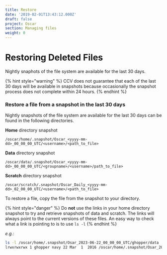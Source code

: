 ```yaml
---
title: Restore
date: '2019-02-01T13:43:12.000Z'
draft: false
project: Oscar
section: Managing files
weight: 0
---
```


# Restoring Deleted Files

Nightly snaphots of the file system are available for the last 30 days.

{% hint style="warning" %}
CCV does not guarantee that each of the last 30 days will be available in snapshots because occasionally the snapshot process does not complete within 24 hours.
{% endhint %}

### Restore a file from a snapshot in the last 30 days

Nightly snapshots of the file system are available for the last 30 days can be found in the following directories.

**Home** directory snapshot

```
/oscar/home/.snapshot/Oscar_<yyyy-mm-dd>_00_00_00_UTC/<username>/<path_to_file>
```

**Data** directory snapshot

```
/oscar/data/.snapshot/Oscar_<yyyy-mm-dd>_00_00_00_UTC/<groupname>/<username>/path_to_file>
```

**Scratch** directory snapshot

```
/oscar/scratch/.snapshot/Oscar_Daily_<yyyy-mm-dd>_02_00_00_UTC/<username>/<path_to_file>
```

To restore a file, copy the file from the snapshot to your directory.

{% hint style="danger" %}
Do **not** use the links in your home directory snapshot to try and retrieve snapshots of data and scratch. The links will always point to the current versions of these files. An easy way to check what a link is pointing to is to use `ls -l`
{% endhint %}

_e.g._:

```bash
ls -l /oscar/home/.snapshot/Osar_2023-06-22_00_00_00_UTC/ghopper/data
lrwxrwxrwx 1 ghopper navy 22 Mar  1  2016 /oscar/home/.snapshot/Osar_2023-06-22_00_00_00_UTC/ghopper/data -> /oscar/data/navy
```
